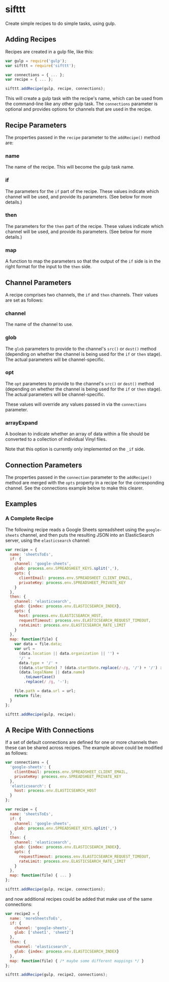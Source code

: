 # sifttt

Create simple recipes to do simple tasks, using gulp.

## Adding Recipes

Recipes are created in a gulp file, like this:

```javascript
var gulp = require('gulp');
var sifttt = require('sifttt');

var connections = { ... };
var recipe = { ... };

sifttt.addRecipe(gulp, recipe, connections);
```

This will create a gulp task with the recipe's name, which can be used from the command-line like any other gulp task. The `connections` parameter is optional and provides options for channels that are used in the recipe.

## Recipe Parameters

The properties passed in the `recipe` parameter to the `addRecipe()` method are:

### name

The name of the recipe. This will become the gulp task name.

### if

The parameters for the `if` part of the recipe. These values indicate which channel will be used, and provide its parameters. (See below for more details.)

### then

The parameters for the `then` part of the recipe. These values indicate which channel will be used, and provide its parameters. (See below for more details.)

### map

A function to map the parameters so that the output of the `if` side is in the right format for the input to the `then` side.

## Channel Parameters

A recipe comprises two channels, the `if` and `then` channels. Their values are set as follows:

### channel

The name of the channel to use.

### glob

The `glob` parameters to provide to the channel's `src()` or `dest()` method (depending on whether the channel is being used for the `if` or `then` stage). The actual parameters will be channel-specific.

### opt

The `opt` parameters to provide to the channel's `src()` or `dest()` method (depending on whether the channel is being used for the `if` or `then` stage). The actual parameters will be channel-specific.

These values will override any values passed in via the `connections` parameter.

### arrayExpand

A boolean to indicate whether an array of data within a file should be converted to a collection of individual Vinyl files.

Note that this option is currently only implemented on the `_if` side.

## Connection Parameters

The properties passed in the `connection` parameter to the `addRecipe()` method are merged with the `opts` property in a recipe for the corresponding channel. See the connections example below to make this clearer.

## Examples

### A Complete Recipe

The following recipe reads a Google Sheets spreadsheet using the `google-sheets` channel, and then puts the resulting JSON into an ElasticSearch server, using the `elasticsearch` channel:

```javascript
var recipe = {
  name: 'sheetsToEs',
  if: {
    channel: 'google-sheets',
    glob: process.env.SPREADSHEET_KEYS.split(','),
    opts: {
      clientEmail: process.env.SPREADSHEET_CLIENT_EMAIL,
      privateKey: process.env.SPREADSHEET_PRIVATE_KEY
    }
  },
  then: {
    channel: 'elasticsearch',
    glob: {index: process.env.ELASTICSEARCH_INDEX},
    opts: {
      host: process.env.ELASTICSEARCH_HOST,
      requestTimeout: process.env.ELASTICSEARCH_REQUEST_TIMEOUT,
      rateLimit: process.env.ELASTICSEARCH_RATE_LIMIT
    }
  },
  map: function(file) {
    var data = file.data;
    var url =
      (data.location || data.organization || '') +
      '/' +
      data.type + '/' +
      ((data.startDate) ? (data.startDate.replace(/-/g, '/') + '/') : '') +
      (data.legalName || data.name)
        .toLowerCase()
        .replace(/ /g, '-');

    file.path = data.url = url;
    return file;
  }
};

sifttt.addRecipe(gulp, recipe);
```

## A Recipe With Connections

If a set of default connections are defined for one or more channels then these can be shared across recipes. The example above could be modified as follows:

```javascript
var connections = {
  'google-sheets': {
    clientEmail: process.env.SPREADSHEET_CLIENT_EMAIL,
    privateKey: process.env.SPREADSHEET_PRIVATE_KEY
  },
  'elasticsearch': {
    host: process.env.ELASTICSEARCH_HOST
  }
};

var recipe = {
  name: 'sheetsToEs',
  if: {
    channel: 'google-sheets',
    glob: process.env.SPREADSHEET_KEYS.split(',')
  },
  then: {
    channel: 'elasticsearch',
    glob: {index: process.env.ELASTICSEARCH_INDEX},
    opts: {
      requestTimeout: process.env.ELASTICSEARCH_REQUEST_TIMEOUT,
      rateLimit: process.env.ELASTICSEARCH_RATE_LIMIT
    }
  },
  map: function(file) { ... }
};

sifttt.addRecipe(gulp, recipe, connections);
```

and now additional recipes could be added that make use of the same connections:

```javascript
var recipe2 = {
  name: 'moreSheetsToEs',
  if: {
    channel: 'google-sheets',
    glob: ['sheet1', 'sheet2']
  },
  then: {
    channel: 'elasticsearch',
    glob: {index: process.env.ELASTICSEARCH_INDEX}
  },
  map: function(file) { /* maybe some different mappings */ }
};

sifttt.addRecipe(gulp, recipe2, connections);
```
